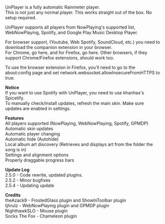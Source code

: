 UnPlayer is a fully automatic Rainmeter player.<br>
This is not just any normal player. This works straight out of the box. No setup required.<br>

UnPlayer supports all players from NowPlaying's supported list, WebNowPlaying, Spotify, and Google Play Music Desktop Player.<br>

For browser support, (Youtube, Web Spotify, SoundCloud, etc.) you need to download the companion extension in your browser.<br>
For Chrome, go here, and for Firefox, go here. Other browsers, if they support Chrome/Firefox extensions, should work too.<br>

To use the browser extension in Firefox, you'll need to go to the about:config page and set network.websocket.allowInsecureFromHTTPS to true.<br>

<b>Notice</b><br>
If you want to use Spotify with UnPlayer, you need to use khanhas's Spicetify.<br>
To manually check/install updates, refresh the main skin. Make sure updates are enabled in settings.<br>

<b>Features</b><br>
All players supported (NowPlaying, WebNowPlaying, Spotify, GPMDP)<br>
Automatic skin updates<br>
Automatic player changing<br>
Automatic hide (Autohide)<br>
Local album art discovery (Retrieves and displays art from the folder the song is in)<br>
Settings and alignment options<br>
Properly draggable progress bars<br>

<b>Update Log</b><br>
2.5.0 - Code rewrite, updated plugins.<br>
2.5.2 - Minor bugfixes<br>
2.5.4 - Updating update<br>

<b>Credits</b><br>
theAzack9 - FrostedGlass plugin and ShowInToolbar plugin<br>
tjhrulz - WebNowPlaying plugin and GPMDP plugin<br>
NighthawkSLO - Mouse plugin<br>
Socks The Fox - Chameleon plugin<br>
